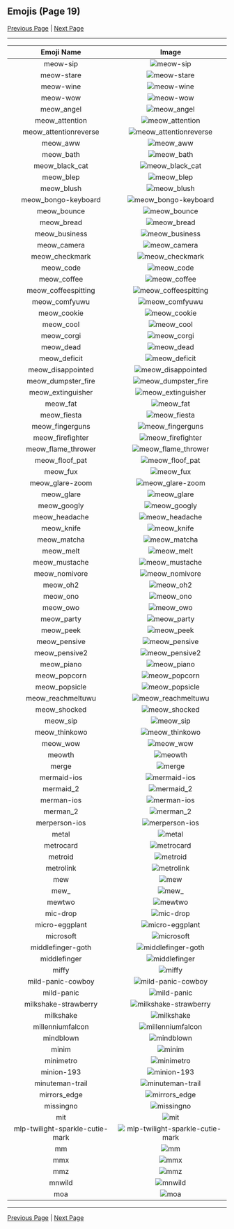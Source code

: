 
  ## Emojis (Page 19)

  [Previous Page](/docs/lgbtintech/page-m-0018.md)
   | [Next Page](/docs/lgbtintech/page-m-0020.md)

  <hr />

  |Emoji Name|Image|
  | :-: | :-: |
  |meow-sip| ![meow-sip](/emojis/lgbtintech/meow-sip.png)|
  |meow-stare| ![meow-stare](/emojis/lgbtintech/meow-stare.png)|
  |meow-wine| ![meow-wine](/emojis/lgbtintech/meow-wine.png)|
  |meow-wow| ![meow-wow](/emojis/lgbtintech/meow-wow.png)|
  |meow_angel| ![meow_angel](/emojis/lgbtintech/meow_angel.png)|
  |meow_attention| ![meow_attention](/emojis/lgbtintech/meow_attention.png)|
  |meow_attentionreverse| ![meow_attentionreverse](/emojis/lgbtintech/meow_attentionreverse.png)|
  |meow_aww| ![meow_aww](/emojis/lgbtintech/meow_aww.png)|
  |meow_bath| ![meow_bath](/emojis/lgbtintech/meow_bath.png)|
  |meow_black_cat| ![meow_black_cat](/emojis/lgbtintech/meow_black_cat.png)|
  |meow_blep| ![meow_blep](/emojis/lgbtintech/meow_blep.png)|
  |meow_blush| ![meow_blush](/emojis/lgbtintech/meow_blush.png)|
  |meow_bongo-keyboard| ![meow_bongo-keyboard](/emojis/lgbtintech/meow_bongo-keyboard.gif)|
  |meow_bounce| ![meow_bounce](/emojis/lgbtintech/meow_bounce.gif)|
  |meow_bread| ![meow_bread](/emojis/lgbtintech/meow_bread.png)|
  |meow_business| ![meow_business](/emojis/lgbtintech/meow_business.png)|
  |meow_camera| ![meow_camera](/emojis/lgbtintech/meow_camera.png)|
  |meow_checkmark| ![meow_checkmark](/emojis/lgbtintech/meow_checkmark.png)|
  |meow_code| ![meow_code](/emojis/lgbtintech/meow_code.gif)|
  |meow_coffee| ![meow_coffee](/emojis/lgbtintech/meow_coffee.png)|
  |meow_coffeespitting| ![meow_coffeespitting](/emojis/lgbtintech/meow_coffeespitting.gif)|
  |meow_comfyuwu| ![meow_comfyuwu](/emojis/lgbtintech/meow_comfyuwu.png)|
  |meow_cookie| ![meow_cookie](/emojis/lgbtintech/meow_cookie.png)|
  |meow_cool| ![meow_cool](/emojis/lgbtintech/meow_cool.png)|
  |meow_corgi| ![meow_corgi](/emojis/lgbtintech/meow_corgi.png)|
  |meow_dead| ![meow_dead](/emojis/lgbtintech/meow_dead.png)|
  |meow_deficit| ![meow_deficit](/emojis/lgbtintech/meow_deficit.png)|
  |meow_disappointed| ![meow_disappointed](/emojis/lgbtintech/meow_disappointed.png)|
  |meow_dumpster_fire| ![meow_dumpster_fire](/emojis/lgbtintech/meow_dumpster_fire.gif)|
  |meow_extinguisher| ![meow_extinguisher](/emojis/lgbtintech/meow_extinguisher.png)|
  |meow_fat| ![meow_fat](/emojis/lgbtintech/meow_fat.gif)|
  |meow_fiesta| ![meow_fiesta](/emojis/lgbtintech/meow_fiesta.png)|
  |meow_fingerguns| ![meow_fingerguns](/emojis/lgbtintech/meow_fingerguns.png)|
  |meow_firefighter| ![meow_firefighter](/emojis/lgbtintech/meow_firefighter.png)|
  |meow_flame_thrower| ![meow_flame_thrower](/emojis/lgbtintech/meow_flame_thrower.png)|
  |meow_floof_pat| ![meow_floof_pat](/emojis/lgbtintech/meow_floof_pat.gif)|
  |meow_fux| ![meow_fux](/emojis/lgbtintech/meow_fux.png)|
  |meow_glare-zoom| ![meow_glare-zoom](/emojis/lgbtintech/meow_glare-zoom.gif)|
  |meow_glare| ![meow_glare](/emojis/lgbtintech/meow_glare.png)|
  |meow_googly| ![meow_googly](/emojis/lgbtintech/meow_googly.png)|
  |meow_headache| ![meow_headache](/emojis/lgbtintech/meow_headache.png)|
  |meow_knife| ![meow_knife](/emojis/lgbtintech/meow_knife.png)|
  |meow_matcha| ![meow_matcha](/emojis/lgbtintech/meow_matcha.png)|
  |meow_melt| ![meow_melt](/emojis/lgbtintech/meow_melt.png)|
  |meow_mustache| ![meow_mustache](/emojis/lgbtintech/meow_mustache.png)|
  |meow_nomivore| ![meow_nomivore](/emojis/lgbtintech/meow_nomivore.gif)|
  |meow_oh2| ![meow_oh2](/emojis/lgbtintech/meow_oh2.png)|
  |meow_ono| ![meow_ono](/emojis/lgbtintech/meow_ono.png)|
  |meow_owo| ![meow_owo](/emojis/lgbtintech/meow_owo.png)|
  |meow_party| ![meow_party](/emojis/lgbtintech/meow_party.gif)|
  |meow_peek| ![meow_peek](/emojis/lgbtintech/meow_peek.png)|
  |meow_pensive| ![meow_pensive](/emojis/lgbtintech/meow_pensive.png)|
  |meow_pensive2| ![meow_pensive2](/emojis/lgbtintech/meow_pensive2.png)|
  |meow_piano| ![meow_piano](/emojis/lgbtintech/meow_piano.png)|
  |meow_popcorn| ![meow_popcorn](/emojis/lgbtintech/meow_popcorn.gif)|
  |meow_popsicle| ![meow_popsicle](/emojis/lgbtintech/meow_popsicle.png)|
  |meow_reachmeltuwu| ![meow_reachmeltuwu](/emojis/lgbtintech/meow_reachmeltuwu.png)|
  |meow_shocked| ![meow_shocked](/emojis/lgbtintech/meow_shocked.png)|
  |meow_sip| ![meow_sip](/emojis/lgbtintech/meow_sip.png)|
  |meow_thinkowo| ![meow_thinkowo](/emojis/lgbtintech/meow_thinkowo.png)|
  |meow_wow| ![meow_wow](/emojis/lgbtintech/meow_wow.png)|
  |meowth| ![meowth](/emojis/lgbtintech/meowth.png)|
  |merge| ![merge](/emojis/lgbtintech/merge.png)|
  |mermaid-ios| ![mermaid-ios](/emojis/lgbtintech/mermaid-ios.png)|
  |mermaid_2| ![mermaid_2](/emojis/lgbtintech/mermaid_2.png)|
  |merman-ios| ![merman-ios](/emojis/lgbtintech/merman-ios.png)|
  |merman_2| ![merman_2](/emojis/lgbtintech/merman_2.png)|
  |merperson-ios| ![merperson-ios](/emojis/lgbtintech/merperson-ios.png)|
  |metal| ![metal](/emojis/lgbtintech/metal.png)|
  |metrocard| ![metrocard](/emojis/lgbtintech/metrocard.png)|
  |metroid| ![metroid](/emojis/lgbtintech/metroid.png)|
  |metrolink| ![metrolink](/emojis/lgbtintech/metrolink.png)|
  |mew| ![mew](/emojis/lgbtintech/mew.gif)|
  |mew_| ![mew_](/emojis/lgbtintech/mew_.png)|
  |mewtwo| ![mewtwo](/emojis/lgbtintech/mewtwo.gif)|
  |mic-drop| ![mic-drop](/emojis/lgbtintech/mic-drop.png)|
  |micro-eggplant| ![micro-eggplant](/emojis/lgbtintech/micro-eggplant.png)|
  |microsoft| ![microsoft](/emojis/lgbtintech/microsoft.jpg)|
  |middlefinger-goth| ![middlefinger-goth](/emojis/lgbtintech/middlefinger-goth.png)|
  |middlefinger| ![middlefinger](/emojis/lgbtintech/middlefinger.png)|
  |miffy| ![miffy](/emojis/lgbtintech/miffy.png)|
  |mild-panic-cowboy| ![mild-panic-cowboy](/emojis/lgbtintech/mild-panic-cowboy.png)|
  |mild-panic| ![mild-panic](/emojis/lgbtintech/mild-panic.png)|
  |milkshake-strawberry| ![milkshake-strawberry](/emojis/lgbtintech/milkshake-strawberry.png)|
  |milkshake| ![milkshake](/emojis/lgbtintech/milkshake.png)|
  |millenniumfalcon| ![millenniumfalcon](/emojis/lgbtintech/millenniumfalcon.png)|
  |mindblown| ![mindblown](/emojis/lgbtintech/mindblown.gif)|
  |minim| ![minim](/emojis/lgbtintech/minim.png)|
  |minimetro| ![minimetro](/emojis/lgbtintech/minimetro.png)|
  |minion-193| ![minion-193](/emojis/lgbtintech/minion-193.png)|
  |minuteman-trail| ![minuteman-trail](/emojis/lgbtintech/minuteman-trail.jpg)|
  |mirrors_edge| ![mirrors_edge](/emojis/lgbtintech/mirrors_edge.jpg)|
  |missingno| ![missingno](/emojis/lgbtintech/missingno.png)|
  |mit| ![mit](/emojis/lgbtintech/mit.png)|
  |mlp-twilight-sparkle-cutie-mark| ![mlp-twilight-sparkle-cutie-mark](/emojis/lgbtintech/mlp-twilight-sparkle-cutie-mark.png)|
  |mm| ![mm](/emojis/lgbtintech/mm.png)|
  |mmx| ![mmx](/emojis/lgbtintech/mmx.png)|
  |mmz| ![mmz](/emojis/lgbtintech/mmz.png)|
  |mnwild| ![mnwild](/emojis/lgbtintech/mnwild.png)|
  |moa| ![moa](/emojis/lgbtintech/moa.png)|

  <hr/>
  
  [Previous Page](/docs/lgbtintech/page-m-0018.md)
   | [Next Page](/docs/lgbtintech/page-m-0020.md)